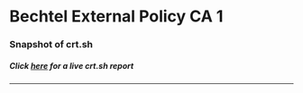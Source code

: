 # Bechtel External Policy CA 1
### Snapshot of crt.sh
##### Click [here](https://crt.sh/?q=BF54A9383F44662E75ECA22EB0E47F2C235E5D118A7E896EC8B645916CBA68E9) for a live crt.sh report

---
